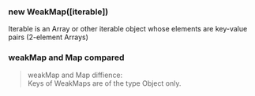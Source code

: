 ### new WeakMap([iterable])

Iterable is an Array or other iterable object whose elements are key-value pairs (2-element Arrays)


### weakMap and Map compared

> weakMap and Map diffience:<br>
Keys of WeakMaps are of the type Object only.
